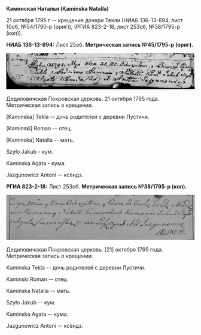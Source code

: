 **Каминская Наталья (Kaminska Natalla)**

21 октября 1795 г -- крещение дочери Текли (НИАБ 136-13-894, лист 10об,
№54/1790-р (ориг)), (РГИА 823-2-18, лист 253об, №38/1795-р (коп)).

**НИАБ 136-13-894:** Лист 25об. **Метрическая запись №45/1795-р
(ориг).**

![](./media/88e7251370b2780a7dcf08a760a4fe94cec84235.png)

Дедиловичская Покровская церковь. 21 октября 1795 года. Метрическая
запись о крещении.

\[Kaminska\] Tekla -- дочь родителей с деревни Лустичи.

\[Kaminski\] Roman -- отец.

\[Kaminska\] Natalla -- мать.

Szyło Jakub - кум.

Kaminska Agata - кума.

Jazgunowicz Antoni -- ксёндз.

**РГИА 823-2-18:** Лист 253об. **Метрическая запись №38/1795-р (коп).**

![](./media/dd763fb3e6f11984f150e89969601aa9bd849c40.png)

Дедиловичская Покровская церковь. \[21\] октября 1795 года. Метрическая
запись о крещении.

Kaminska Tekla -- дочь родителей с деревни Лустичи.

Kaminski Roman -- отец.

Kaminska Natalla -- мать.

Szyło Jakub -- кум.

Kaminska Agata -- кума.

Jazgunowicz Antoni -- ксёндз.
